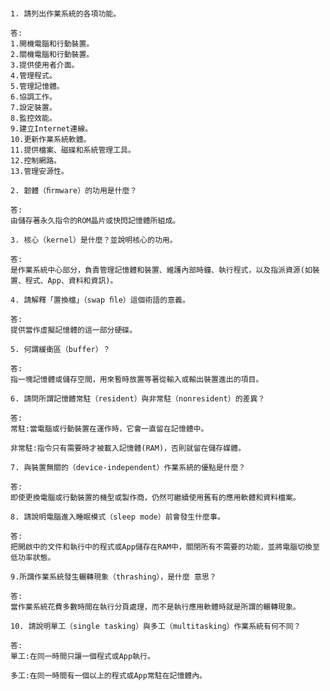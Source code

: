 #
```
1. 請列出作業系統的各項功能。 
```

```
答:
1.開機電腦和行動裝置。
2.關機電腦和行動裝置。
3.提供使用者介面。
4.管理程式。
5.管理記憶體。
6.協調工作。
7.設定裝置。
8.監控效能。
9.建立Internet連線。
10.更新作業系統軟體。
11.提供檔案、磁碟和系統管理工具。
12.控制網路。
13.管理安源性。
```

```
2. 韌體（ﬁrmware）的功用是什麼？ 
```

```
答:
由儲存著永久指令的ROM晶片或快閃記憶體所組成。
```

```
3. 核心（kernel）是什麼？並說明核心的功用。 
```

```
答:
是作業系統中心部分，負責管理記憶體和裝置、維護內部時鐘、執行程式，以及指派資源(如裝置、程式、App、資料和資訊)。
```

```
4. 請解釋「置換檔」（swap ﬁle）這個術語的意義。 
```

```
答:
提供當作虛擬記憶體的這一部分硬碟。
```

```
5. 何謂緩衝區（buffer）？ 
```

```
答:
指一塊記憶體或儲存空間，用來暫時放置等著從輸入或輸出裝置進出的項目。
```

```
6. 請問所謂記憶體常駐（resident）與非常駐（nonresident）的差異？ 
```

```
答:
常駐:當電腦或行動裝置在運作時，它會一直留在記憶體中。

非常駐:指令只有需要時才被載入記憶體(RAM)，否則就留在儲存媒體。
```

```
7. 與裝置無關的（device-independent）作業系統的優點是什麼？ 
```

```
答:
即使更換電腦或行動裝置的機型或製作商，仍然可繼續使用舊有的應用軟體和資料檔案。
```

```
8. 請說明電腦進入睡眠模式（sleep mode）前會發生什麼事。 
```

```
答:
把開啟中的文件和執行中的程式或App儲存在RAM中，關閉所有不需要的功能，並將電腦切換至低功率狀態。
```

```
9.所謂作業系統發生輾轉現象（thrashing），是什麼 意思？ 
```

```
答:
當作業系統花費多數時間在執行分頁處理，而不是執行應用軟體時就是所謂的輾轉現象。
```

```
10. 請說明單工（single tasking）與多工（multitasking）作業系統有何不同？
```

```
答:
單工:在同一時間只讓一個程式或App執行。

多工:在同一時間有一個以上的程式或App常駐在記憶體內。
```
